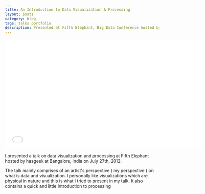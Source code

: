```yaml
---
title: An Introduction to Data Visualization & Processing
layout: posts
category: blog
tags: talks portfolio
description: Presented at Fifth Elephant, Big Data Conference hosted by hasgeek, Bangalore, 2012
---
```


<p>
<div><iframe width="640" height="360" src="//www.youtube.com/embed/EC-8VxXJER4" frameborder="0" allowfullscreen></iframe></div>

<div style="width: 640px; margin-top:10px;"><script async class="speakerdeck-embed" data-id="501283fefd90ca000203c3c8" data-ratio="1.33333333333333" src="//speakerdeck.com/assets/embed.js"></script></div>

<p>I presented a talk on data visualization and processing at Fifth Elephant hosted by hasgeek at Bangalore, India on July 27th, 2012.</p>

<p>The talk mainly comprises of an artist's perspective ( my perspective ) on what is data and visualization. I personally like visualizations which are physical in nature and this is what I tried to present in my talk. It also contains a quick and little introduction to processing</p>
</p>